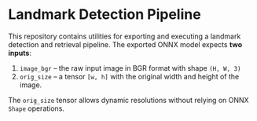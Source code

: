 # Landmark Detection Pipeline

This repository contains utilities for exporting and executing a landmark
detection and retrieval pipeline. The exported ONNX model expects **two
inputs**:

1. `image_bgr` – the raw input image in BGR format with shape `(H, W, 3)`
2. `orig_size` – a tensor `[w, h]` with the original width and height of
   the image.

The `orig_size` tensor allows dynamic resolutions without relying on ONNX
`Shape` operations.
